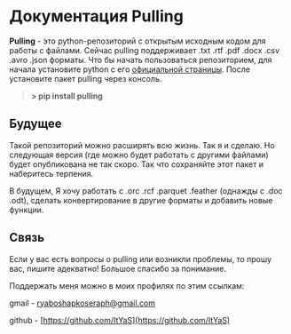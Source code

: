 # Документация Pulling
**Pulling** - это python-репозиторий с открытым исходным кодом для работы с файлами. 
Сейчас pulling поддерживает .txt .rtf .pdf .docx .csv .avro .json форматы.
Что бы начать пользоваться репозиторием, для начала установите python c его [официальной страницы](https://www.python.org/downloads/). 
После установите пакет pulling через консоль.

> **> pip install pulling**

## Будущее
Такой репозиторий можно расширять всю жизнь. Так я и сделаю.
Но следующая версия (где можно будет работать с другими файлами) будет опубликована не так скоро.
Так что сохраняйте этот пакет и наберитесь терпения.

В будущем, Я хочу работать с .orc .rcf .parquet .feather (однажды с .doc .odt), сделать конвертирование в другие форматы и добавить новые функции.

## Связь
Если у вас есть вопросы о pulling или возникли проблемы, то прошу вас, пишите адекватно! Большое спасибо за понимание.

Поддержать меня можно в моих профилях по этим ссылкам:

gmail - ryaboshapkoseraph@gmail.com

github - [https://github.com/ItYaS](https://github.com/ItYaS)
